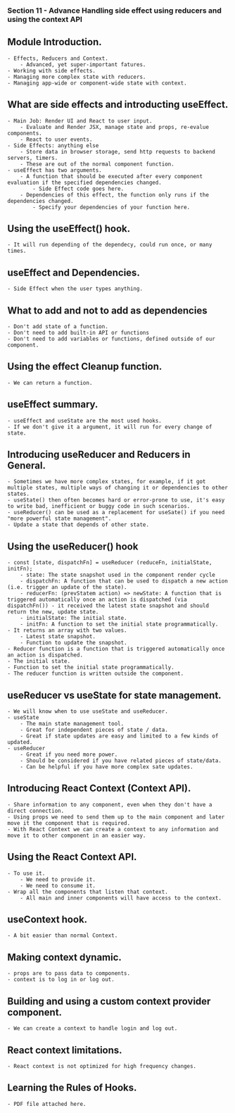 ### Section 11 - Advance Handling side effect using reducers and using the context API

## Module Introduction.

    - Effects, Reducers and Context.
        - Advanced, yet super-important fatures.
    - Working with side effects.
    - Managing more complex state with reducers.
    - Managing app-wide or component-wide state with context.

## What are side effects and introducting useEffect.

    - Main Job: Render UI and React to user input.
        - Evaluate and Render JSX, manage state and props, re-evalue components.
        - React to user events.
    - Side Effects: anything else
        - Store data in browser storage, send http requests to backend servers, timers.
        - These are out of the normal component function.
    - useEffect has two arguments.
        - A function that should be executed after every component evaluation if the specified dependencies changed.
            - Side Effect code goes here.
        - Dependencies of this effect, the function only runs if the dependencies changed.
            - Specify your dependencies of your function here.

## Using the useEffect() hook.

    - It will run depending of the dependecy, could run once, or many times.

## useEffect and Dependencies.

    - Side Effect when the user types anything.

## What to add and not to add as dependencies

    - Don't add state of a function.
    - Don't need to add built-in API or functions
    - Don't need to add variables or functions, defined outside of our component.

## Using the effect Cleanup function.

    - We can return a function.

## useEffect summary.

    - useEffect and useState are the most used hooks.
    - If we don't give it a argument, it will run for every change of state.

## Introducing useReducer and Reducers in General.

    - Sometimes we have more complex states, for example, if it got multiple states, multiple ways of changing it or dependencies to other states.
    - useState() then often becomes hard or error-prone to use, it's easy to write bad, inefficient or buggy code in such scenarios.
    - useReducer() can be used as a replacement for useSate() if you need "more powerful state management".
    - Update a state that depends of other state.

## Using the useReducer() hook

    - const [state, dispatchFn] = useReducer (reduceFn, initialState, initFn);
        - state: The state snapshot used in the component render cycle
        - dispatchFn: A function that can be used to dispatch a new action (i.e. trigger an update of the state).
        - reducerFn: (prevStatem action) => newState: A function that is triggered automatically once an action is dispatched (via dispatchFn()) - it received the latest state snapshot and should return the new, update state.
        - initialState: The initial state.
        - initFn: A function to set the initial state programmatically.
    - It returns an array with two values.
        - Latest state snapshot.
        - Function to update the snapshot.
    - Reducer function is a function that is triggered automatically once an action is dispatched.
    - The initial state.
    - Function to set the initial state programmatically.
    - The reducer function is written outside the component.

## useReducer vs useState for state management.

    - We will know when to use useState and useReducer.
    - useState
        - The main state management tool.
        - Great for independent pieces of state / data.
        - Great if state updates are easy and limited to a few kinds of updated.
    - useReducer
        - Great if you need more power.
        - Should be considered if you have related pieces of state/data.
        - Can be helpful if you have more complex sate updates.

## Introducing React Context (Context API).

    - Share information to any component, even when they don't have a direct connection.
    - Using props we need to send them up to the main component and later move it the component that is required.
    - With React Context we can create a context to any information and move it to other component in an easier way.

## Using the React Context API.

    - To use it.
        - We need to provide it.
        - We need to consume it.
    - Wrap all the components that listen that context.
        - All main and inner components will have access to the context.

## useContext hook.

    - A bit easier than normal Context.

## Making context dynamic.

    - props are to pass data to components.
    - context is to log in or log out.

## Building and using a custom context provider component.

    - We can create a context to handle login and log out.

## React context limitations.

    - React context is not optimized for high frequency changes.

## Learning the Rules of Hooks.

    - PDF file attached here.
